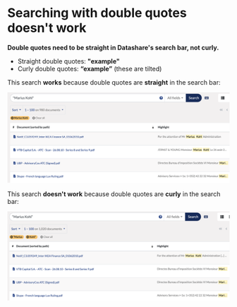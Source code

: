 # Searching with double quotes doesn't work

**Double quotes need to be straight in Datashare's search bar, not curly.**

* Straight double quotes: **"example"**
* Curly double quotes: **“example”** (these are tilted)

This search **works** because double quotes are **straight** in the search bar:

![](<../../../.gitbook/assets/Screenshot 2021-07-08 at 15.15.35 (1) (1) (1) (1).png>)

This search **doesn't work** because double quotes are **curly** in the search bar:

![](<../../../.gitbook/assets/Screenshot 2021-07-08 at 15.13.00.png>)
